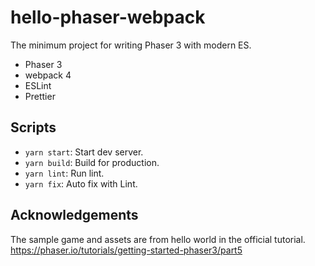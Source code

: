 # hello-phaser-webpack 

The minimum project for writing Phaser 3 with modern ES.

- Phaser 3
- webpack 4
- ESLint
- Prettier

## Scripts

- `yarn start`: Start dev server.
- `yarn build`: Build for production.
- `yarn lint`: Run lint.
- `yarn fix`: Auto fix with Lint.
  
## Acknowledgements

The sample game and assets are from hello world in the official tutorial.  
https://phaser.io/tutorials/getting-started-phaser3/part5
